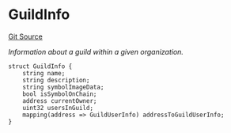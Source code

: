 # GuildInfo
[Git Source](https://github.com/TreasureProject/spellcaster-facets/blob/35a5f7a33e5c726475104b88b7e2a468bb5aa2b7/src/interfaces/IGuildManager.sol)

*Information about a guild within a given organization.*


```solidity
struct GuildInfo {
    string name;
    string description;
    string symbolImageData;
    bool isSymbolOnChain;
    address currentOwner;
    uint32 usersInGuild;
    mapping(address => GuildUserInfo) addressToGuildUserInfo;
}
```

